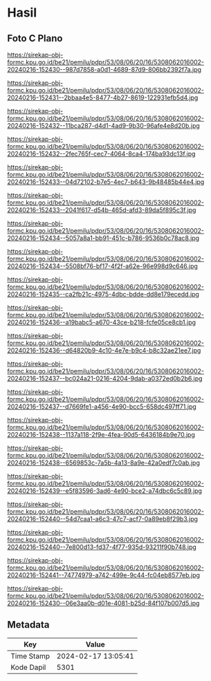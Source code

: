 # Hasil

## Foto C Plano

https://sirekap-obj-formc.kpu.go.id/be21/pemilu/pdpr/53/08/06/20/16/5308062016002-20240216-152430--987d7858-a0d1-4689-87d9-806bb2392f7a.jpg

https://sirekap-obj-formc.kpu.go.id/be21/pemilu/pdpr/53/08/06/20/16/5308062016002-20240216-152431--2bbaa4e5-8477-4b27-8619-122931efb5d4.jpg

https://sirekap-obj-formc.kpu.go.id/be21/pemilu/pdpr/53/08/06/20/16/5308062016002-20240216-152432--11bca287-d4d1-4ad9-9b30-96afe4e8d20b.jpg

https://sirekap-obj-formc.kpu.go.id/be21/pemilu/pdpr/53/08/06/20/16/5308062016002-20240216-152432--2fec765f-cec7-4064-8ca4-174ba93dc13f.jpg

https://sirekap-obj-formc.kpu.go.id/be21/pemilu/pdpr/53/08/06/20/16/5308062016002-20240216-152433--04d72102-b7e5-4ec7-b643-9b48485b44e4.jpg

https://sirekap-obj-formc.kpu.go.id/be21/pemilu/pdpr/53/08/06/20/16/5308062016002-20240216-152433--2041f617-d54b-465d-afd3-89da5f895c3f.jpg

https://sirekap-obj-formc.kpu.go.id/be21/pemilu/pdpr/53/08/06/20/16/5308062016002-20240216-152434--5057a8a1-bb91-451c-b786-9536b0c78ac8.jpg

https://sirekap-obj-formc.kpu.go.id/be21/pemilu/pdpr/53/08/06/20/16/5308062016002-20240216-152434--5508bf76-bf17-4f2f-a62e-96e998d9c646.jpg

https://sirekap-obj-formc.kpu.go.id/be21/pemilu/pdpr/53/08/06/20/16/5308062016002-20240216-152435--ca2fb21c-4975-4dbc-bdde-dd8e179ecedd.jpg

https://sirekap-obj-formc.kpu.go.id/be21/pemilu/pdpr/53/08/06/20/16/5308062016002-20240216-152436--a19babc5-a670-43ce-b218-fcfe05ce8cb1.jpg

https://sirekap-obj-formc.kpu.go.id/be21/pemilu/pdpr/53/08/06/20/16/5308062016002-20240216-152436--d64820b9-4c10-4e7e-b9c4-b8c32ae21ee7.jpg

https://sirekap-obj-formc.kpu.go.id/be21/pemilu/pdpr/53/08/06/20/16/5308062016002-20240216-152437--bc024a21-0216-4204-9dab-a0372ed0b2b6.jpg

https://sirekap-obj-formc.kpu.go.id/be21/pemilu/pdpr/53/08/06/20/16/5308062016002-20240216-152437--d7669fe1-a456-4e90-bcc5-658dc497ff71.jpg

https://sirekap-obj-formc.kpu.go.id/be21/pemilu/pdpr/53/08/06/20/16/5308062016002-20240216-152438--1137a118-2f9e-4fea-90d5-6436184b9e70.jpg

https://sirekap-obj-formc.kpu.go.id/be21/pemilu/pdpr/53/08/06/20/16/5308062016002-20240216-152438--6569853c-7a5b-4a13-8a9e-42a0edf7c0ab.jpg

https://sirekap-obj-formc.kpu.go.id/be21/pemilu/pdpr/53/08/06/20/16/5308062016002-20240216-152439--e5f83596-3ad6-4e90-bce2-a74dbc6c5c89.jpg

https://sirekap-obj-formc.kpu.go.id/be21/pemilu/pdpr/53/08/06/20/16/5308062016002-20240216-152440--54d7caa1-a6c3-47c7-acf7-0a89eb8f29b3.jpg

https://sirekap-obj-formc.kpu.go.id/be21/pemilu/pdpr/53/08/06/20/16/5308062016002-20240216-152440--7e800d13-fd37-4f77-935d-93211f90b748.jpg

https://sirekap-obj-formc.kpu.go.id/be21/pemilu/pdpr/53/08/06/20/16/5308062016002-20240216-152441--74774979-a742-499e-9c44-fc04eb8577eb.jpg

https://sirekap-obj-formc.kpu.go.id/be21/pemilu/pdpr/53/08/06/20/16/5308062016002-20240216-152430--06e3aa0b-d01e-4081-b25d-84f107b007d5.jpg


## Metadata

| Key        | Value               |
| ---------- | ------------------- |
| Time Stamp | 2024-02-17 13:05:41 |
| Kode Dapil | 5301                |



